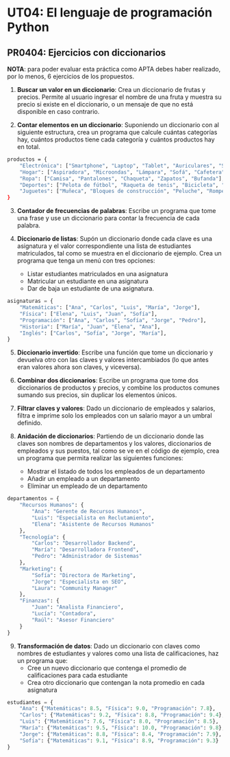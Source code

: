 # UT04: El lenguaje de programación Python

## PR0404: Ejercicios con diccionarios

**NOTA**: para poder evaluar esta práctica como APTA debes haber realizado, por lo menos, 6 ejercicios de los propuestos.


1. **Buscar un valor en un diccionario**: Crea un diccionario de frutas y precios. Permite al usuario ingresar el nombre de una fruta y muestra su precio si existe en el diccionario, o un mensaje de que no está disponible en caso contrario.

2. **Contar elementos en un diccionario**: Suponiendo un diccionario con al siguiente estructura, crea un programa que calcule cuántas categorías hay, cuántos productos tiene cada categoría y cuántos productos hay en total.

```bash
productos = {
    "Electrónica": ["Smartphone", "Laptop", "Tablet", "Auriculares", "Smartwatch"],
    "Hogar": ["Aspiradora", "Microondas", "Lámpara", "Sofá", "Cafetera"],
    "Ropa": ["Camisa", "Pantalones", "Chaqueta", "Zapatos", "Bufanda"],
    "Deportes": ["Pelota de fútbol", "Raqueta de tenis", "Bicicleta", "Pesas", "Cuerda de saltar"],
    "Juguetes": ["Muñeca", "Bloques de construcción", "Peluche", "Rompecabezas", "Coche de juguete"],
}
```

3. **Contador de frecuencias de palabras**: Escribe un programa que tome una frase y use un diccionario para contar la frecuencia de cada palabra.

4. **Diccionario de listas**: Supón un diccionario donde cada clave es una asignatura y el valor correspondiente una lista de estudiantes matriculados, tal como se muestra en el diccionario de ejemplo. Crea un programa que tenga un menú con tres opciones:
    - Listar estudiantes matriculados en una asignatura
    - Matricular un estudiante en una asignatura
    - Dar de baja un estudiante de una asignatura.

```python
asignaturas = {
    "Matemáticas": ["Ana", "Carlos", "Luis", "María", "Jorge"],
    "Física": ["Elena", "Luis", "Juan", "Sofía"],
    "Programación": ["Ana", "Carlos", "Sofía", "Jorge", "Pedro"],
    "Historia": ["María", "Juan", "Elena", "Ana"],
    "Inglés": ["Carlos", "Sofía", "Jorge", "María"],
}
```

5. **Diccionario invertido**: Escribe una función que tome un diccionario y devuelva otro con las claves y valores intercambiados (lo que antes eran valores ahora son claves, y viceversa). 

6. **Combinar dos diccionarios**: Escribe un programa que tome dos diccionarios de productos y precios, y combine los productos comunes sumando sus precios, sin duplicar los elementos únicos.

7. **Filtrar claves y valores**: Dado un diccionario de empleados y salarios, filtra e imprime solo los empleados con un salario mayor a un umbral definido.


8. **Anidación de diccionarios**: Partiendo de un diccionario donde las claves son nombres de departamentos y los valores, diccionarios de empleados y sus puestos, tal como se ve en el código de ejemplo, crea un programa que permita realizar las siguientes funciones:
   - Mostrar el listado de todos los empleados de un departamento
   - Añadir un empleado a un departamento
   - Eliminar un empleado de un departamento

```python
departamentos = {
    "Recursos Humanos": {
        "Ana": "Gerente de Recursos Humanos",
        "Luis": "Especialista en Reclutamiento",
        "Elena": "Asistente de Recursos Humanos"
    },
    "Tecnología": {
        "Carlos": "Desarrollador Backend",
        "María": "Desarrolladora Frontend",
        "Pedro": "Administrador de Sistemas"
    },
    "Marketing": {
        "Sofía": "Directora de Marketing",
        "Jorge": "Especialista en SEO",
        "Laura": "Community Manager"
    },
    "Finanzas": {
        "Juan": "Analista Financiero",
        "Lucía": "Contadora",
        "Raúl": "Asesor Financiero"
    }
}
```


9. **Transformación de datos**: Dado un diccionario con claves como nombres de estudiantes y valores como una lista de calificaciones, haz un programa que:
    - Cree un nuevo diccionario que contenga el promedio de calificaciones para cada estudiante
    - Crea otro diccionario que contengan la nota promedio en cada asignatura


```python
estudiantes = {
    "Ana": {"Matemáticas": 8.5, "Física": 9.0, "Programación": 7.8},
    "Carlos": {"Matemáticas": 9.2, "Física": 8.8, "Programación": 9.4},
    "Luis": {"Matemáticas": 7.6, "Física": 8.0, "Programación": 8.5},
    "María": {"Matemáticas": 9.5, "Física": 10.0, "Programación": 9.8},
    "Jorge": {"Matemáticas": 8.8, "Física": 8.4, "Programación": 7.9},
    "Sofía": {"Matemáticas": 9.1, "Física": 8.9, "Programación": 9.3}
}
```



